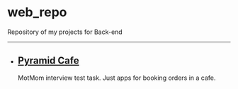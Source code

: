 # web_repo
Repository of my projects for Back-end
____

- ## [Pyramid Cafe](https://github.com/arkhipkin7/web_repo/tree/main/pyramid_cafe)
  MotMom interview test task. Just apps for booking orders in a cafe.

